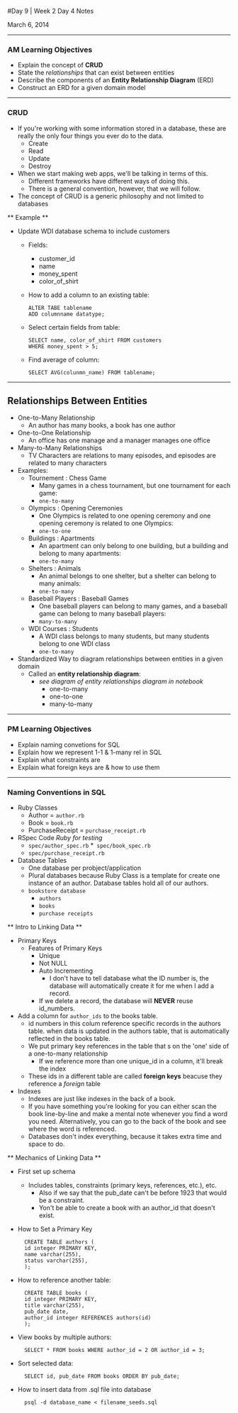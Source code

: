 #Day 9 | Week 2 Day 4 Notes

March 6, 2014

---

### AM Learning Objectives

* Explain the concept of **CRUD**
* State the *relationships* that can exist between entities
* Describe the components of an **Entity Relationship Diagram** (ERD)
* Construct an ERD for a given domain model

---


### CRUD

* If you're working with some information stored in a database, these are really the only four things you ever do to the data.
	* Create
	* Read
	* Update
	* Destroy
* When we start making web apps, we'll be talking in terms of this. 
	* Different frameworks have different ways of doing this. 
	* There is a general convention, however, that we will follow. 
* The concept of CRUD is a generic philosophy and not limited to databases

** Example **

* Update WDI database schema to include customers
	* Fields:
		* customer_id
		* name
		* money_spent
		* color_of_shirt
	* How to add a column to an existing table:
	
		```
		ALTER TABE tablename
		ADD columnname datatype; 
		```
	* Select certain fields from table:
	
		```
		SELECT name, color_of_shirt FROM customers
		WHERE money_spent > 5;
		```
	* Find average of column:
		
		``` 
		SELECT AVG(colunmn_name) FROM tablename;
		```
---

## Relationships Between Entities

* One-to-Many Relationship
	* An author has many books, a book has one author
* One-to-One Relationship
	* An office has one manage and a manager manages one office
* Many-to-Many Relationships
	* TV Characters are relations to many episodes, and episodes are related to many characters 
* Examples:
	* Tournement : Chess Game
		* Many games in a chess tournament, but one tournament for each game: 
		* ```one-to-many```
	* Olympics : Opening Ceremonies
		* One Olympics is related to one opening ceremony and one opening ceremony is related to one Olympics: 
		* ```one-to-one```
	* Buildings : Apartments
		* An apartment can only belong to one building, but a building and belong to many apartments: 
		* ```one-to-many```
	* Shelters : Animals
		* An animal belongs to one shelter, but a shelter can belong to many animals: 
		* ```one-to-many```
	* Baseball Players : Baseball Games
		* One baseball players can belong to many games, and a baseball game can belong to many baseball players: 
		* ```many-to-many```
	* WDI Courses : Students
		* A WDI class belongs to many students, but many students belong to one WDI class
		* ```one-to-many```
* Standardized Way to diagram relationships between entities in a given domain
	* Called an **entity relationship diagram**:
		* *see diagram of entity relationships diagram in notebook*
			* one-to-many
			* one-to-one
			* many-to-many
			
---

### PM Learning Objectives

* Explain naming convetions for SQL
* Explain how we represent 1-1 & 1-many rel in SQL
* Explain what constraints are
* Explain what foreign keys are & how to use them

---

### Naming Conventions in SQL

*  Ruby Classes
	* Author = ```author.rb```
	* Book = ```book.rb```
	* PurchaseReceipt = ```purchase_receipt.rb```
*  RSpec Code *Ruby for testing*
	* ```spec/author_spec.rb```
	*``` spec/book_spec.rb```
	* ```spec/purchase_receipt.rb```
* Database Tables
	* One database per probject/application
	* Plural databases because Ruby Class is a template for create one instance of an author. Database tables hold all of our authors. 
	* ```bookstore database```
		* ```authors```
		* ```books```
		* ```purchase receipts```

** Intro to Linking Data **

* Primary Keys
	* Features of Primary Keys
		* Unique
		* Not NULL
		* Auto Incrementing
			* I don't have to tell database what the ID number is, the database will automatically create it for me when I add a record. 
		* If we delete a record, the database will **NEVER** reuse id_numbers.
* Add a column for ```author_ids``` to the books table. 
	* id numbers in this colum reference specific records in the authors table. when data is updated in the authors table, that is automatically reflected in the books table. 
	* We put primary key references in the table that s on the 'one' side of a one-to-many relationship
		* If we reference more than one unique_id in a column, it'll break the index
	* These ids in a different table are called **foreign keys** beacuse they reference a *foreign* table
* Indexes
	* Indexes are just like indexes in the back of a book. 
	* If you have something you're looking for you can either scan the book line-by-line and make a mental note whenever you find a word you need. Alternatively, you can go to the back of the book and see where the word is referenced. 
	* Databases don't index everything, because it takes extra time and space to do. 
	
** Mechanics of Linking Data **

* First set up schema
	* Includes tables, constraints (primary keys, references, etc.), etc. 
		* Also if we say that the pub_date can't be before 1923 that would be a constraint. 
		* Yon't be able to create a book with an author_id that doesn't exist. 
* How to Set a Primary Key
	
		
		CREATE TABLE authors (
		id integer PRIMARY KEY,
		name varchar(255),
		status varchar(255),
		);
		
* How to reference another table:

		CREATE TABLE books (
		id integer PRIMARY KEY,
		title varchar(255),
		pub_date date, 
		author_id integer REFERENCES authors(id)
		);
* View books by multiple authors:

		SELECT * FROM books WHERE author_id = 2 OR author_id = 3;
		
* Sort selected data:

		SELECT id, pub_date FROM books ORDER BY pub_date;
		
* How to insert data from .sql file into database

		psql -d database_name < filename_seeds.sql
		




		
